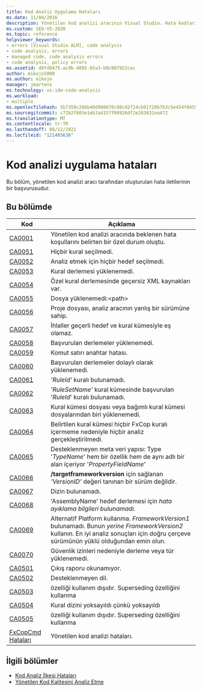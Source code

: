 ```yaml
---
title: Kod Analiz Uygulama Hataları
ms.date: 11/04/2016
description: Yönetilen kod analizi aracının Visual Studio. Hata kodlarını ve karşılık gelen açıklamaları görüntüleme.
ms.custom: SEO-VS-2020
ms.topic: reference
helpviewer_keywords:
- errors [Visual Studio ALM], code analysis
- code analysis, errors
- managed code, code analysis errors
- code analysis, policy errors
ms.assetid: d8fd9475-ac9b-4085-b5a3-b0c807922cac
author: mikejo5000
ms.author: mikejo
manager: jmartens
ms.technology: vs-ide-code-analysis
ms.workload:
- multiple
ms.openlocfilehash: 5b7358c266b40d900670c00cd2f24cb91f20b7b3c5e454f84559474cd5d554be
ms.sourcegitcommit: c72b2f603e1eb3a4157f00926df2e263831ea472
ms.translationtype: MT
ms.contentlocale: tr-TR
ms.lasthandoff: 08/12/2021
ms.locfileid: "121405636"
---
```

# <a name="code-analysis-application-errors"></a>Kod analizi uygulama hataları

Bu bölüm, yönetilen kod analizi aracı tarafından oluşturulan hata iletilerinin bir başvurusudur.

## <a name="in-this-section"></a>Bu bölümde

|Kod|Açıklama|
|-|-|
|[CA0001](ca0001.md)|Yönetilen kod analizi aracında beklenen hata koşullarını belirten bir özel durum oluştu.|
|[CA0051](ca0051.md)|Hiçbir kural seçilmedi.|
|[CA0052](ca0052.md)|Analiz etmek için hiçbir hedef seçilmedi.|
|[CA0053](ca0053.md)|Kural derlemesi yüklenemedi.|
|[CA0054](ca0054.md)|Özel kural derlemesinde geçersiz XML kaynakları var.|
|[CA0055](ca0055.md)|Dosya yüklenemedi:\<path>|
|[CA0056](ca0056.md)|Proje dosyası, analiz aracının yanlış bir sürümüne sahip.|
|[CA0057](ca0057.md)|İhlaller geçerli hedef ve kural kümesiyle eş olamaz.|
|[CA0058](ca0058.md)|Başvurulan derlemeler yüklenemedi.|
|[CA0059](ca0059.md)|Komut satırı anahtar hatası.|
|[CA0060](ca0060.md)|Başvurulan derlemeler dolaylı olarak yüklenemedi.|
|[CA0061](ca0061.md)|*'RuleId'* kuralı bulunamadı.|
|[CA0062](ca0062.md)|*'RuleSetName'* kural kümesinde başvurulan '*RuleId*' kuralı bulunamadı.|
|[CA0063](ca0063.md)|Kural kümesi dosyası veya bağımlı kural kümesi dosyalarından biri yüklenemedi.|
|[CA0064](ca0064.md)|Belirtilen kural kümesi hiçbir FxCop kuralı içermeme nedeniyle hiçbir analiz gerçekleştirilmedi.|
|[CA0065](ca0065.md)|Desteklenmeyen meta veri yapısı: Type '*TypeName*' hem bir özellik hem de aynı adlı bir alan içeriyor '*PropertyFieldName*'|
|[CA0066](ca0066.md)|**/targetframeworkversion** için sağlanan *'VersionID'* değeri tanınan bir sürüm değildir.|
|[CA0067](ca0067.md)|Dizin bulunamadı.|
|[CA0068](ca0068.md)|'AssemblyName' hedef derlemesi için *hata ayıklama bilgileri bulunamadı.*|
|[CA0069](ca0069.md)|Alternatif Platform kullanma. *FrameworkVersion1* bulunamadı. Bunun *yerine FrameworkVersion2* kullanın. En iyi analiz sonuçları için doğru çerçeve sürümünün yüklü olduğundan emin olun.|
|[CA0070](ca0070.md)|Güvenlik izinleri nedeniyle derleme veya tür yüklenemedi.|
|[CA0501](ca0501.md)|Çıkış raporu okunamıyor.|
|[CA0502](ca0502.md)|Desteklenmeyen dil.|
|[CA0503](ca0503.md)|özelliği kullanım dışıdır. Superseding özelliğini kullanma|
|[CA0504](ca0504.md)|Kural dizini yoksayıldı çünkü yoksayıldı|
|[CA0505](ca0505.md)|özelliği kullanım dışıdır. Superseding özelliğini kullanma|
|[FxCopCmd Hataları](fxcopcmd-errors.md)|Yönetilen kod analizi hataları.|

## <a name="related-sections"></a>İlgili bölümler

- [Kod Analiz İlkesi Hataları](../code-quality/code-analysis-policy-errors.md)
- [Yönetilen Kod Kalitesini Analiz Etme](../code-quality/code-analysis-for-managed-code-overview.md)
